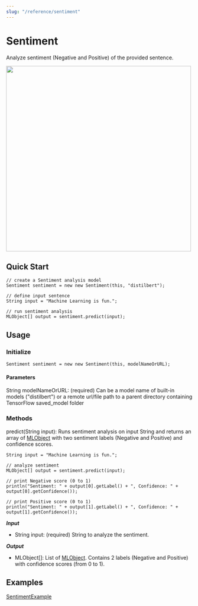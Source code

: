 ```yaml
---
slug: "/reference/sentiment"
---
```


# Sentiment
Analyze sentiment (Negative and Positive) of the provided sentence.

<img src="../data/sentiment_demo.png" width="500">

## Quick Start
```
// create a Sentiment analysis model
Sentiment sentiment = new new Sentiment(this, "distilbert");

// define input sentence
String input = "Machine Learning is fun.";

// run sentiment analysis
MLObject[] output = sentiment.predict(input);
```

## Usage
### Initialize
```
Sentiment sentiment = new new Sentiment(this, modelNameOrURL);
```
#### Parameters
String modelNameOrURL: (required) Can be a model name of built-in models ("distilbert") or a remote url/file path to a parent directory containing TensorFlow saved_model folder
### Methods
predict(String input): Runs sentiment analysis on input String and returns an array of [MLObject]() with two sentiment labels (Negative and Positive) and confidence scores.
```
String input = "Machine Learning is fun.";

// analyze sentiment
MLObject[] output = sentiment.predict(input);

// print Negative score (0 to 1)
println("Sentiment: " + output[0].getLabel() + ", Confidence: " + output[0].getConfidence());

// print Positive score (0 to 1)
println("Sentiment: " + output[1].getLabel() + ", Confidence: " + output[1].getConfidence());
```
***Input***
- String input: (required) String to analyze the sentiment.

***Output***
- MLObject[]: List of [MLObject](). Contains 2 labels (Negative and Positive) with confidence scores (from 0 to 1). 

## Examples
[SentimentExample](https://github.com/jjeongin/ml4processing/tree/master/examples/SentimentExample)
